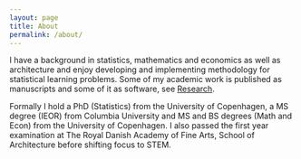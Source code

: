 ```yaml
---
layout: page
title: About
permalink: /about/
---
```



I have a background in statistics, mathematics and economics as well as architecture and enjoy developing and implementing methodology for statistical learning problems. Some of my academic work is published as manuscripts and some of it as software, see [Research](tvw146.github.io/research/).

Formally I hold a PhD (Statistics) from the University of Copenhagen, a MS degree (IEOR) from Columbia University and MS and BS degrees (Math and Econ) from the University of Copenhagen. I also passed the first year examination at The Royal Danish Academy of Fine Arts, School of Architecture before shifting focus to STEM.
